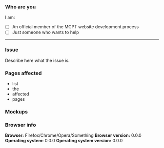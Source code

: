 <!-- This is a bug report template, adapted from https://github.com/WhisperSystems/Signal-Android. By following the instructions below and filling out the sections with your information, you will help the developers to get all the necessary data to fix your issue.
You can also preview your report before submitting it. You may remove sections that aren't relevant to your particular case.

Let's begin with a checklist: replace the empty checkboxes [ ] below with checked ones [x] accordingly -->

### Who are you

I am:
- [ ] An official member of the MCPT website development process
- [ ] Just someone who wants to help

----------------------------------------

### Issue
Describe here what the issue is.

### Pages affected
- list
- the
- affected
- pages

### Mockups
<!-- Drag and drop images below of what it should look lile. Rough sketches done in MS Paint, GTMP, etc. are okay. -->


### Browser info
**Browser:** Firefox/Chrome/Opera/Something
**Browser version:** 0.0.0
**Operating system:** 0.0.0
**Operating system version:** 0.0.0
